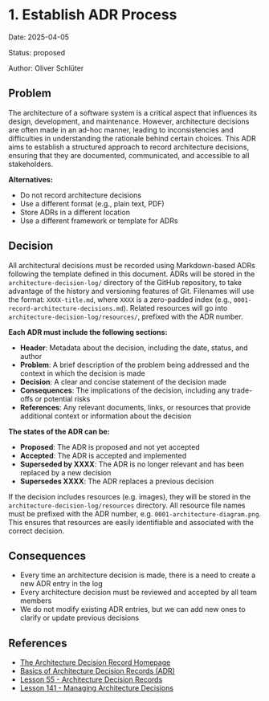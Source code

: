 # 1. Establish ADR Process

Date: 2025-04-05

Status: proposed

Author: Oliver Schlüter

## Problem

The architecture of a software system is a critical aspect that influences its design, development, and maintenance. 
However, architecture decisions are often made in an ad-hoc manner, leading to inconsistencies and difficulties in understanding the rationale behind certain choices. 
This ADR aims to establish a structured approach to record architecture decisions, ensuring that they are documented, communicated, and accessible to all stakeholders.

**Alternatives:**

- Do not record architecture decisions
- Use a different format (e.g., plain text, PDF)
- Store ADRs in a different location
- Use a different framework or template for ADRs

## Decision

All architectural decisions must be recorded using Markdown-based ADRs following the template defined in this document.
ADRs will be stored in the `architecture-decision-log/` directory of the GitHub repository, to take advantage of the history and versioning features of Git.
Filenames will use the format: `XXXX-title.md`, where `XXXX` is a zero-padded index (e.g., `0001-record-architecture-decisions.md`).
Related resources will go into `architecture-decision-log/resources/`, prefixed with the ADR number.

**Each ADR must include the following sections:**

- **Header**: Metadata about the decision, including the date, status, and author
- **Problem**: A brief description of the problem being addressed and the context in which the decision is made
- **Decision**: A clear and concise statement of the decision made
- **Consequences**: The implications of the decision, including any trade-offs or potential risks
- **References**: Any relevant documents, links, or resources that provide additional context or information about the decision

**The states of the ADR can be:**

- **Proposed**: The ADR is proposed and not yet accepted
- **Accepted**: The ADR is accepted and implemented
- **Superseded by XXXX**: The ADR is no longer relevant and has been replaced by a new decision
- **Supersedes XXXX**: The ADR replaces a previous decision

If the decision includes resources (e.g. images), they will be stored in the `architecture-decision-log/resources` directory.
All resource file names must be prefixed with the ADR number, e.g. `0001-architecture-diagram.png`.
This ensures that resources are easily identifiable and associated with the correct decision.

## Consequences

- Every time an architecture decision is made, there is a need to create a new ADR entry in the log
- Every architecture decision must be reviewed and accepted by all team members
- We do not modify existing ADR entries, but we can add new ones to clarify or update previous decisions

## References

- [The Architecture Decision Record Homepage](https://adr.github.io/)
- [Basics of Architecture Decision Records (ADR)](https://medium.com/@nolomokgosi/basics-of-architecture-decision-records-adr-e09e00c636c6)
- [Lesson 55 - Architecture Decision Records](https://www.youtube.com/watch?v=LMBqGPLvonU) 
- [Lesson 141 - Managing Architecture Decisions](https://www.youtube.com/watch?v=PoarX66AO5s) 
